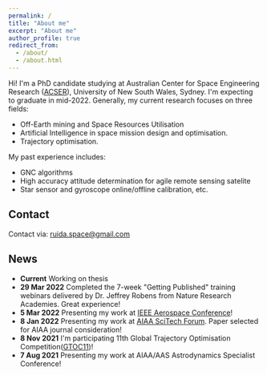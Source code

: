 ```yaml
---
permalink: /
title: "About me"
excerpt: "About me"
author_profile: true
redirect_from: 
  - /about/
  - /about.html
---
```

Hi! I'm a PhD candidate studying at Australian Center for Space Engineering Research ([ACSER](https://www.acser.unsw.edu.au/)), University of New South Wales, Sydney. I'm expecting to graduate in mid-2022. Generally, my current research focuses on three fields: 
* Off-Earth mining and Space Resources Utilisation  
* Artificial Intelligence in space mission design and optimisation. 
* Trajectory optimisation. 

My past experience includes: 
* GNC algorithms 
* High accuracy attitude determination for agile remote sensing satelite 
* Star sensor and gyroscope online/offline calibration, etc.

## Contact
Contact via: ruida.space@gmail.com

## News
* **Current** Working on thesis
* **29 Mar 2022** Completed the 7-week "Getting Published" training webinars delivered by Dr. Jeffrey Robens from Nature Research Academies. Great experience!
* **5 Mar 2022** Presenting my work at [IEEE Aerospace Conference](https://www.aeroconf.org/)!
* **8 Jan 2022** Presenting my work at [AIAA SciTech Forum](https://www.aiaa.org/SciTech). Paper selected for AIAA journal consideration!
* **8 Nov 2021** I'm participating 11th Global Trajectory Optimisation Competition([GTOC11](https://gtoc11.nudt.edu.cn/GTOC?page=home))!
* **7 Aug 2021** Presenting my work at AIAA/AAS Astrodynamics Specialist Conference!

